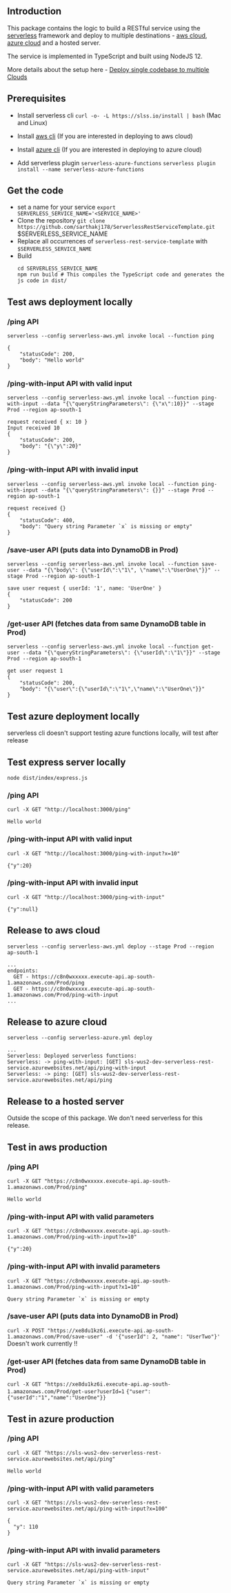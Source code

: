 ## Introduction

This package contains the logic to build a RESTful service using the [serverless](https://serverless.com/framework/docs/) framework and deploy to multiple destinations - [aws cloud](http://console.aws.amazon.com/), [azure cloud](https://portal.azure.com/) and a hosted server.

The service is implemented in TypeScript and built using NodeJS 12.

More details about the setup here - [Deploy single codebase to multiple Clouds](https://sarthakj178.com/deploy-single-codebase-to-multiple-clouds)

## Prerequisites

-   Install serverless cli
    `curl -o- -L https://slss.io/install | bash` (Mac and Linux)

-   Install [aws cli](https://aws.amazon.com/cli/) (If you are interested in deploying to aws cloud)
-   Install [azure cli](https://docs.microsoft.com/en-us/cli/azure/install-azure-cli) (If you are interested in deploying to azure cloud)
-   Add serverless plugin `serverless-azure-functions`
    `serverless plugin install --name serverless-azure-functions`

## Get the code

-   set a name for your service
    `export SERVERLESS_SERVICE_NAME='<SERVICE_NAME>'`
-   Clone the repository
    `git clone https://github.com/sarthakj178/ServerlessRestServiceTemplate.git` \$SERVERLESS_SERVICE_NAME
-   Replace all occurrences of `serverless-rest-service-template` with `$SERVERLESS_SERVICE_NAME`
-   Build
    ```
    cd SERVERLESS_SERVICE_NAME
    npm run build # This compiles the TypeScript code and generates the js code in dist/
    ```

## Test aws deployment locally

### /ping API

`serverless --config serverless-aws.yml invoke local --function ping`

```
{
    "statusCode": 200,
    "body": "Hello world"
}
```

### /ping-with-input API with valid input

`serverless --config serverless-aws.yml invoke local --function ping-with-input --data "{\"queryStringParameters\": {\"x\":10}}" --stage Prod --region ap-south-1`

```
request received { x: 10 }
Input received 10
{
    "statusCode": 200,
    "body": "{\"y\":20}"
}
```

### /ping-with-input API with invalid input

`serverless --config serverless-aws.yml invoke local --function ping-with-input --data "{\"queryStringParameters\": {}}" --stage Prod --region ap-south-1`

```
request received {}
{
    "statusCode": 400,
    "body": "Query string Parameter `x` is missing or empty"
}
```

### /save-user API (puts data into DynamoDB in Prod)

`serverless --config serverless-aws.yml invoke local --function save-user --data "{\"body\": {\"userId\":\"1\", \"name\":\"UserOne\"}}" --stage Prod --region ap-south-1`

```
save user request { userId: '1', name: 'UserOne' }
{
    "statusCode": 200
}
```

### /get-user API (fetches data from same DynamoDB table in Prod)

`serverless --config serverless-aws.yml invoke local --function get-user --data "{\"queryStringParameters\": {\"userId\":\"1\"}}" --stage Prod --region ap-south-1`

```
get user request 1
{
    "statusCode": 200,
    "body": "{\"user\":{\"userId\":\"1\",\"name\":\"UserOne\"}}"
}
```

## Test azure deployment locally

serverless cli doesn't support testing azure functions locally, will test after release

## Test express server locally

`node dist/index/express.js`

### /ping API

`curl -X GET "http://localhost:3000/ping"`

```
Hello world
```

### /ping-with-input API with valid input

`curl -X GET "http://localhost:3000/ping-with-input?x=10"`

```
{"y":20}
```

### /ping-with-input API with invalid input

`curl -X GET "http://localhost:3000/ping-with-input"`

```
{"y":null}
```

## Release to aws cloud

`serverless --config serverless-aws.yml deploy --stage Prod --region ap-south-1`

```
...
endpoints:
  GET - https://c8n0wxxxxx.execute-api.ap-south-1.amazonaws.com/Prod/ping
  GET - https://c8n0wxxxxx.execute-api.ap-south-1.amazonaws.com/Prod/ping-with-input
...
```

## Release to azure cloud

`serverless --config serverless-azure.yml deploy`

```
...
Serverless: Deployed serverless functions:
Serverless: -> ping-with-input: [GET] sls-wus2-dev-serverless-rest-service.azurewebsites.net/api/ping-with-input
Serverless: -> ping: [GET] sls-wus2-dev-serverless-rest-service.azurewebsites.net/api/ping
```

## Release to a hosted server

Outside the scope of this package. We don't need serverless for this release.

## Test in aws production

### /ping API

`curl -X GET "https://c8n0wxxxxx.execute-api.ap-south-1.amazonaws.com/Prod/ping"`

```
Hello world
```

### /ping-with-input API with valid parameters

`curl -X GET "https://c8n0wxxxxx.execute-api.ap-south-1.amazonaws.com/Prod/ping-with-input?x=10"`

```
{"y":20}
```

### /ping-with-input API with invalid parameters

`curl -X GET "https://c8n0wxxxxx.execute-api.ap-south-1.amazonaws.com/Prod/ping-with-input?x1=10"`

```
Query string Parameter `x` is missing or empty
```

### /save-user API (puts data into DynamoDB in Prod)

`curl -X POST "https://xe8du1kz6i.execute-api.ap-south-1.amazonaws.com/Prod/save-user" -d '{"userId": 2, "name": "UserTwo"}'`
Doesn't work currently !!

### /get-user API (fetches data from same DynamoDB table in Prod)

`curl -X GET "https://xe8du1kz6i.execute-api.ap-south-1.amazonaws.com/Prod/get-user?userId=1`
`{"user":{"userId":"1","name":"UserOne"}}`

## Test in azure production

### /ping API

`curl -X GET "https://sls-wus2-dev-serverless-rest-service.azurewebsites.net/api/ping"`

```
Hello world
```

### /ping-with-input API with valid parameters

`curl -X GET "https://sls-wus2-dev-serverless-rest-service.azurewebsites.net/api/ping-with-input?x=100"`

```
{
  "y": 110
}
```

### /ping-with-input API with invalid parameters

`curl -X GET "https://sls-wus2-dev-serverless-rest-service.azurewebsites.net/api/ping-with-input"`

```
Query string Parameter `x` is missing or empty
```
